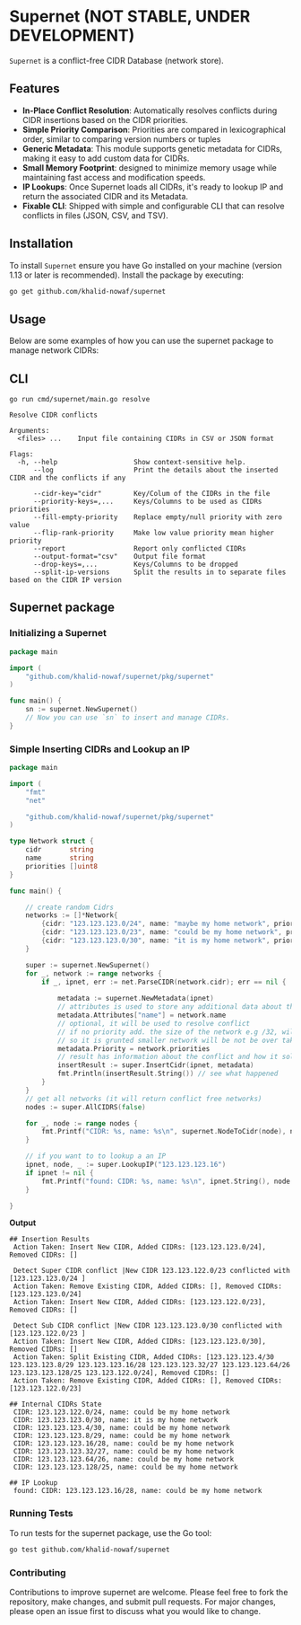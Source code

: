 
# Supernet (NOT STABLE, UNDER DEVELOPMENT)
`Supernet` is a conflict-free CIDR Database (network store).

## Features
- **In-Place Conflict Resolution**: Automatically resolves conflicts during CIDR insertions based on the CIDR priorities.
- **Simple Priority Comparison**: Priorities are compared in lexicographical order, similar to comparing version numbers or tuples
- **Generic Metadata**: This module supports genetic metadata for CIDRs, making it easy to add custom data for CIDRs.
- **Small Memory Footprint**: designed to minimize memory usage while maintaining fast access and modification speeds.
- **IP Lookups**: Once Supernet loads all CIDRs, it's ready to lookup IP and return the associated CIDR and its Metadata.
- **Fixable CLI**: Shipped with simple and configurable CLI that can resolve conflicts in files (JSON, CSV, and TSV).



## Installation

To install `Supernet` ensure you have Go installed on your machine (version 1.13 or later is recommended). Install the package by executing:

```sh
go get github.com/khalid-nowaf/supernet
```


## Usage
Below are some examples of how you can use the supernet package to manage network CIDRs:

## CLI
```shell
go run cmd/supernet/main.go resolve

Resolve CIDR conflicts

Arguments:
  <files> ...    Input file containing CIDRs in CSV or JSON format

Flags:
  -h, --help                   Show context-sensitive help.
      --log                    Print the details about the inserted CIDR and the conflicts if any

      --cidr-key="cidr"        Key/Colum of the CIDRs in the file
      --priority-keys=,...     Keys/Columns to be used as CIDRs priorities
      --fill-empty-priority    Replace empty/null priority with zero value
      --flip-rank-priority     Make low value priority mean higher priority
      --report                 Report only conflicted CIDRs
      --output-format="csv"    Output file format
      --drop-keys=,...         Keys/Columns to be dropped
      --split-ip-versions      Split the results in to separate files based on the CIDR IP version
```
## Supernet package 
### Initializing a Supernet
```go
package main

import (
    "github.com/khalid-nowaf/supernet/pkg/supernet"
)

func main() {
    sn := supernet.NewSupernet()
    // Now you can use `sn` to insert and manage CIDRs.
}
```

### Simple Inserting CIDRs and Lookup an IP

```go
package main

import (
	"fmt"
	"net"

	"github.com/khalid-nowaf/supernet/pkg/supernet"
)

type Network struct {
	cidr       string
	name       string
	priorities []uint8
}

func main() {

	// create random Cidrs
	networks := []*Network{
		{cidr: "123.123.123.0/24", name: "maybe my home network", priorities: []uint8{0, 0, 1}},
		{cidr: "123.123.123.0/23", name: "could be my home network", priorities: []uint8{0, 0, 2}},
		{cidr: "123.123.123.0/30", name: "it is my home network", priorities: []uint8{0, 0, 3}},
	}

	super := supernet.NewSupernet()
	for _, network := range networks {
		if _, ipnet, err := net.ParseCIDR(network.cidr); err == nil {
			
			metadata := supernet.NewMetadata(ipnet)
			// attributes is used to store any additional data about the network
			metadata.Attributes["name"] = network.name
			// optional, it will be used to resolve conflict
			// if no priority add. the size of the network e.g /32, will be used as priority
			// so it is grunted smaller network will be not be over taken by larger network
			metadata.Priority = network.priorities
			// result has information about the conflict and how it solve it
			insertResult := super.InsertCidr(ipnet, metadata)
			fmt.Println(insertResult.String()) // see what happened
		}
	}
	// get all networks (it will return conflict free networks)
	nodes := super.AllCIDRS(false)

	for _, node := range nodes {
		fmt.Printf("CIDR: %s, name: %s\n", supernet.NodeToCidr(node), node.Metadata().Attributes["name"])
	}

	// if you want to to lookup a an IP
	ipnet, node, _ := super.LookupIP("123.123.123.16")
	if ipnet != nil {
		fmt.Printf("found: CIDR: %s, name: %s\n", ipnet.String(), node.Metadata().Attributes["name"])
	}

}
```

**Output**

```shell
## Insertion Results
 Action Taken: Insert New CIDR, Added CIDRs: [123.123.123.0/24], Removed CIDRs: []

 Detect Super CIDR conflict |New CIDR 123.123.122.0/23 conflicted with [123.123.123.0/24 ]
 Action Taken: Remove Existing CIDR, Added CIDRs: [], Removed CIDRs: [123.123.123.0/24]
 Action Taken: Insert New CIDR, Added CIDRs: [123.123.122.0/23], Removed CIDRs: []

 Detect Sub CIDR conflict |New CIDR 123.123.123.0/30 conflicted with [123.123.122.0/23 ]
 Action Taken: Insert New CIDR, Added CIDRs: [123.123.123.0/30], Removed CIDRs: []
 Action Taken: Split Existing CIDR, Added CIDRs: [123.123.123.4/30 123.123.123.8/29 123.123.123.16/28 123.123.123.32/27 123.123.123.64/26 123.123.123.128/25 123.123.122.0/24], Removed CIDRs: []
 Action Taken: Remove Existing CIDR, Added CIDRs: [], Removed CIDRs: [123.123.122.0/23]

## Internal CIDRs State
 CIDR: 123.123.122.0/24, name: could be my home network
 CIDR: 123.123.123.0/30, name: it is my home network
 CIDR: 123.123.123.4/30, name: could be my home network
 CIDR: 123.123.123.8/29, name: could be my home network
 CIDR: 123.123.123.16/28, name: could be my home network
 CIDR: 123.123.123.32/27, name: could be my home network
 CIDR: 123.123.123.64/26, name: could be my home network
 CIDR: 123.123.123.128/25, name: could be my home network

## IP Lookup
 found: CIDR: 123.123.123.16/28, name: could be my home network
```

### Running Tests
To run tests for the supernet package, use the Go tool:

```sh
go test github.com/khalid-nowaf/supernet
```

### Contributing
Contributions to improve supernet are welcome. Please feel free to fork the repository, make changes, and submit pull requests. For major changes, please open an issue first to discuss what you would like to change.





